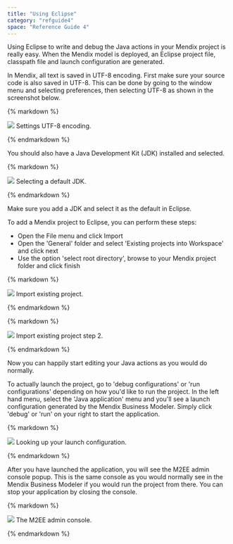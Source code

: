 ```yaml
---
title: "Using Eclipse"
category: "refguide4"
space: "Reference Guide 4"
---
```

Using Eclipse to write and debug the Java actions in your Mendix project is really easy. When the Mendix model is deployed, an Eclipse project file, classpath file and launch configuration are generated.

In Mendix, all text is saved in UTF-8 encoding. First make sure your source code is also saved in UTF-8\. This can be done by going to the window menu and selecting preferences, then selecting UTF-8 as shown in the screenshot below.

<div class="alert alert-info">{% markdown %}

![](attachments/819203/918120.png)
Settings UTF-8 encoding.

{% endmarkdown %}</div>

You should also have a Java Development Kit (JDK) installed and selected.

<div class="alert alert-info">{% markdown %}

![](attachments/819203/918186.png)
Selecting a default JDK.

{% endmarkdown %}</div>

Make sure you add a JDK and select it as the default in Eclipse.

To add a Mendix project to Eclipse, you can perform these steps:

*   Open the File menu and click Import
*   Open the 'General' folder and select 'Existing projects into Workspace' and click next
*   Use the option 'select root directory', browse to your Mendix project folder and click finish

<div class="alert alert-info">{% markdown %}

![](attachments/819203/917580.png)
Import existing project.

{% endmarkdown %}</div><div class="alert alert-info">{% markdown %}

![](attachments/819203/917527.png)
Import existing project step 2.

{% endmarkdown %}</div>

Now you can happily start editing your Java actions as you would do normally.

To actually launch the project, go to 'debug configurations' or 'run configurations' depending on how you'd like to run the project. In the left hand menu, select the 'Java application' menu and you'll see a launch configuration generated by the Mendix Business Modeler. Simply click 'debug' or 'run' on your right to start the application.

<div class="alert alert-info">{% markdown %}

![](attachments/819203/917586.png)
Looking up your launch configuration.

{% endmarkdown %}</div>

After you have launched the application, you will see the M2EE admin console popup. This is the same console as you would normally see in the Mendix Business Modeler if you would run the project from there. You can stop your application by closing the console.

<div class="alert alert-info">{% markdown %}

![](attachments/819203/917582.png)
The M2EE admin console.

{% endmarkdown %}</div>

